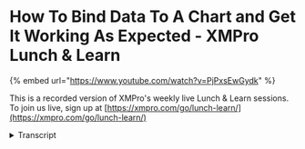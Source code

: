 # How To Bind Data To A Chart and Get It Working As Expected - XMPro Lunch & Learn
{% embed url="https://www.youtube.com/watch?v=PjPxsEwGydk" %}

This is a recorded version of XMPro's weekly live Lunch & Learn sessions. To join us live, sign up at [https://xmpro.com/go/lunch-learn/](https://xmpro.com/go/lunch-learn/)
<details>
<summary>Transcript</summary>hi all and welcome to another lunch and

learning session

in today's session we're going to go

through how to bind data to a chart

and get working as expected

so what we're going to cover is we

covered this in a prior lunch and

learned around data caching

and how we can actually receive data in

the app designer from a data stream

there are some different caching options

we're going to explore some of them

today around charts specifically and

we're going to touch on a few of the

charting items to make the

configurations easier there as well

some of the concepts we're going to

touch on

some action agents connectors we're

going to also touch on cache all or per

entity again

you will need access to the app designer

you're going to need access to the data

stream designer and you also need an

idea of what type of data it is that

you're looking to to display

skill level for this

we're still at beginner friendly and

intermediate as well

if we move over into the actual app

what we covered here last time is from a

data stream perspective how do we make

the data available

and visual on a app

or something that we generated in a data

stream so previously in a data stream we

configured everything and we only had

the one block we can ignore this one for

the moment

you can just move that down over there

so we were generating some data rounding

it and then we were sending it to an app

if i open up the configuration for this

we've got the

app designer settings we have the cash

amount for entity and we have asset and

asset number coming through in here as

well

now typically how you would actually

configure this is you would set this to

one and we want to cache it per entity

our entity is going to be asset number

and we've got our point asset number

coming in the bottom there

if i apply that and save that

if i click the publish and we go into

the live view we can see the generate

data which is coming through from my

event simulator and we can see the send

data to app down the bottom there as

well

so all we've done is we've configured it

to allow one record to come through

and that is significant now i'll explain

why when we get to the chart

configuration

we then have a different

endpoint here pointing to the exopro app

i'll come back to that for now we have a

generate

we've got a calculated field just

helping us clean up the data we're just

doing some rounding

the rounding helps us from the

display here to make sure we don't have

too many decimal points coming in you

can also round inside the app designer

as well

and then we're sending the data to the

app

so if i go to the

design view of this particular app

at the top

we have the data source which is bound

to the lab data and that's how we're

getting our information coming in

for it so the temperature is bound to

the temperature the vibration is bound

to the vibration field same with the

reading

reading number and then just the asset

number coming in here as well

so that's just bound to the data source

allows us to present the data

one key thing to remember is if i go to

its properties here

and we open up the configuration for

that xm pro

we set its caching to one we've also

told it to cash for entity and we're

using the asset number to do that with

now what happens is if we go to the

block section

under visualization you'll find the

chart so let's drag the chart to the top

let's just change the data so we'll just

say live

lementry

and

google had this fill there

and now we've got a base chart

coming in

the next thing that we want to do is we

want to make sure that we have a data

source for it

so let us get rid of this data source

here

so currently we've only got one data

source it's the data source which is

providing us information that we are

displaying on this card on the top left

if i click the pencil

you'll see that it is bound to

the

send data to app in the luncheon area at

the top here

so it is bound specifically to

this end point here

what we're going to do is we're going to

bind the chart to exactly the same

endpoint

and we are going to see what does that

actually do when we want to render that

data on the other side in the actual app

itself so we click on the chart let's go

to the block properties you'll see that

the data source will highlight and tell

you that it hasn't been selected

if you click the drop down we'll see

live data come in there

as soon as we do that we save it'll drop

the required field off

the next thing is we want to create a

series

if you click the plus it'll open up a

section which is going to allow you to

create a new series for charts

charts need series so that you can

attach the data to them so you can see

for instance temperature

driving on driving or you want to see

pressure and flow or humidity and

ambient temperature together you may

want to see a few different

series on the same axis

that is what we're trying to add

on the side over here

if i scroll down though

my x-axis

is not going to allow me to select asset

number and it's not going to allow me to

select timestamp

if i go down to the y-axis axis will

however what i'm looking to do is i'm

looking to use the time stamp

if i go back in here you'll see there is

a timestamp field coming through i want

to use that timestamp field

for my axis

to do that you need to go to the access

and you'll see the x-axis over here is

set to numeric we need to change that to

a date time

and if we save those changes

and we now go down into the data section

and click plus

you will see that we are now able to

only select timestamp in the bottom so

we're going to select timestamp now

what i'm also going to do is just update

the color there

and we're just going to say this is

temperature

there are a lot of other options in here

we won't be able to go through all of

them around if you want to show the

legend different chart types so what

chart type are you looking to to

actually represent and visually show

if we scroll down

we have created the

timestamp we found that we are now going

to go for the temperature

everything else we can leave

as default click apply and close

and we can click save

now if we go back to our app and we

refresh the app

you'll see we're still getting the the

live data coming through we do have a

chart on the right

the problem with the chart though is

you'll notice we've only got one value

coming through

the value is correct it's the the

temperature value coming through here

but we're not actually getting a trend

of data coming through

and this is typically how people will

configure a chart um the first time

around

the reason for this is if you go into

the data stream

it is because we are only caching one

record

per asset

which means the chart only has one

record per asset that is actually able

to

visually display

so again

what we did in here

is we used exactly the same data source

that was bound to the top left

we just bound that to our chart

and we created the the series on that

and we

used the x-axis for the time we use the

y-axis for the temperature

we're getting the correct values come

through

but we're not actually getting a trend

that we're interested in so how do we

fix this

so the first thing that we have to do

is you'll see we have a broadcast in

this data stream that allows me to have

as many

endpoints after the broadcast using the

same payload of data

for different things

so the first one is actually used here

the second one is we've dragged on

another xm pro

agent

if i double click this one this one's

configured a little different

this one has a cache size of 20. we're

still caching per entity

however if you scroll down you'll notice

here under the primary key we are

selecting timestamp as well as asset

number as our primary key

and that's important when you're trying

to bind data to a chart

it needs to know what is the primary key

so that can render the data correctly

the second part that's different here is

we're increasing our cache size i'm only

interested in 20 records

for this current asset

versus one

that keeps getting replaced

so the first thing that we want to do is

we drag that on

we configure it

you can have multiple of these on a data

stream so the top one send data to app

the second one send data for chart now

what's very important here is to make

sure you name these correctly

this is why naming is important here as

well because as soon as we go into the

app design and what we want to do this

time is we want to go to the data source

we're not going to use live data

we're going to click the plus we're

going to create a new data source here

we're going to call this chart editor

we're going to point this to a data

stream and in the data stream we're

going to go all the way down

make sure i find

where it is it's in display data

so we're going to go all the way down to

our lunch and learn version one

and you'll see data for chart in here as

well

if you had not named it appropriately

and you just left it as a default you're

going to start getting x and pro app 0 x

and pro app 1 x and pro app 2

and you're not going to be

clear as to which end point you should

be selecting

so now we're going to select chart

make sure we select the live updates

you'll see here it'll automatically fill

in the primary key for me we can click

save

so all we've done there is we've added a

new data source

to the page

and what that's allowed us to do is we

can automatically bind it

to the the data stream

or to the the chart itself

so now if we go to the drop down and i

go to the chart data

i can leave everything else as i had it

and i can actually see what

what results this will have

for me

if we go to to that let's just click the

refresh

so all we've done in here

exactly the same chart configuration

but we bounded to the first data source

and that was only getting us one record

so we changed

the temperature is exactly the same so

you'll see that i need to remap that i

just changed the source of where my data

is actually coming from

however now if we go to the app

you'll see i have access to the data

coming in but i can actually see the

live data coming through

on that as well from a chart perspective

different question um

is how do i know what type of data i'm

getting

yes you can look in the live view i can

go through the live view here i can

publish my data stream

and i can see what's this data looking

like but i'm inside my app

um and i'm not sure if i'm getting the

right data or not

how can i actually see and just make

sure

the one way we can do that is you'll see

at the bottom here i've just got two

cards

i've just set their flex to a size of

two

what we're going to do in the first one

is we're going to drag in a grid

so i'm going to drag in a grid and i'm

going to drag and grid to the second one

i'm just going to save the page

and go to properties

for the first grid what we're going to

do here is we're going to bind that to

the exact same data as what is being

used above

for the second one we're going to bind

that to the exact same data source as

what has been used above

and let's click save

what that's going to allow me to do

is i can now see

the data coming in

across the top but i can also see the

raw data coming in down the bottom as

well

so if you're unsure why is my data not

showing

or it's not in the correct format or i'm

not 100 sure if i'm getting the correct

number of records that i'm expecting

you can just drag on a grid very simple

way to to actually work out and see well

am i getting the amount of records i'm

expecting this is why the chart

initially was only getting one record

that kept changing

um constantly

where now where it's bound to

a much bigger data source you can

actually see the data coming through all

that as well

because we put this on the the app all

you've got to do is we can just go into

the the app itself

we can just delete those two grids

and we can continue configuring our app

as we need to

there's a few other items on the chart

if we go to the property side of things

appearance

this is where you control your different

visibility

if you want to

enable the series on click we'll just

set that to true for now

if i go down to to data what we want to

do here is let's bring in

vibration

again make sure you have a palette

predefined

for for your site

we can then choose that as our color

we're going to go down

we're going to select timestamp and now

we're going to pick the vibration

click apply and close

and let's view what that actually looks

like

so now you'll see i have

two data points coming in however

they are very different scales my

vibration is typically in between 0.1 to

0.7

where my temperature sits

in the high 30s across the top

if i click any of these it'll actually

hide it off the chart

and allow me to view the other one as

i've enabled it

so it doesn't matter how many of these

options um

or how many of these series that you add

to a chart

if you switch them

and enable the ability to to hide them

you can hide and show as many as you

need to

however

we've got that data coming in on the

chart but we've got it on different

scales so you've got a few different

options

for that

the one is you can create a different

access for it or the two is you can

create different panes for it

as well

so i've got my one access here if i

create different accesses for it i can

go in and i can name this

vibration

i can keep everything else the same

for it

and we can say apply

i now have two y-axis

that i've got available on my chart

now what i can do is if i go down to the

bottom

and i go to the

the data section i can go to my

vibration

and i can put my vibration

on a different

y-axis

we can apply and close that we can save

all the other options we're going to

leave as paranormal

i don't need to change anything else in

here i can go into the vibration side

over here

display labels is fine range start

position that's what i'm looking for i

want its position to be on the right and

we can apply

that what i mean by position on the

right is you can get the position coming

through on the right or you can get the

position coming through on the left

however when you start doing that you

start getting some um

flashing etc that happens

both of the uh series here don't really

belong with each other so i want to put

all the vibrations with each other i

want to put all the temperatures with

each other so another way of actually

doing that instead of using the axis is

to use different panes

so what you can do with that is i can

actually start creating different panes

for them so if i go into my vibration

what i want to do here is i want to set

it back to the default

and i'm actually going to create a new

pane here which is what i'm going to

call

vibration

we're going to apply and close

and we're going to save that as well

now what that does is it will create two

panes for me however i need to actually

assign i forgot to assign that to

the new pane that i created

so again go into the block properties

we'll go into the data section on

vibration

and we will select the vibration pane

down there

and let's have a look what that looks

like

i've now got my data coming through

on two very different panes

um which will allow me to see both of

them together

if i really need to

one other item to to note those charts

is charts need a certain amount of space

before they start removing certain

visual elements

what i mean by that is

you'll see i'm compressed for space here

which means we start losing some of the

y-axis headings you may lose some of

your

your series if you move them to the

bottom so always make sure when you're

configuring charts you give them enough

space

for as much data as you're trying to

present on the screen itself

for this example here um if i just keep

it at

um

one

so i'm just going to go and delete the

one series we just want to keep it at

temperature let's have a look at that

you'll see it even though i've only got

one pane with data it's going to show

both panes

so again if you're configuring your

charts

and you're not using certain things

remove them

um because you will be pressed for for

space in them so we're going to go into

the series here

we're going to go down to the pain we're

going to get rid of the vibration and

we are then going to be back where we

started from where i can see everything

come through on my chart

so where we started from

is it starts in the data stream where

we're actually getting our data

so the first thing is on our agent we

had one cache

and we were only binding it to the asset

number for our primary key

if you were to bind this to a chart you

would only get one record come through

constantly

second record coming through

over here or second object rather

change its cache size to 20 so i want 20

of the latest records always showing

cash for entity means for as many

entities that are coming through the

data each of them will have 20 records

so if i have 40 assets each of those

assets will have 20 records coming

through for them

if i untick that

and i was to save this

this means i would have 20 records

irrespective of how many assets i have

as well

so you need an idea of what is the shape

of my data coming through what do i want

to do with it

and that will direct you as to which

options to select here

so we're going to cache for entity and

then down the bottom here the one

difference is we are adding timestamp to

the primary key and we're still using

our identifier as asset number

the next thing that we have to do

is inside the the app designer we had to

come in here and we had to add a new

data source

we can't use the the data source here

because that is bound to the

um

the single cache

so we had to create a new one

bound to

the uh the 20 cache in this instance

even though the chart was bound to the

first data source and configured you can

just rebind it

because the data the data structure is

exactly the same

there's nothing that you'll need to

change

from the actual configuration of the

chart specifically

if you're unsure if the data is not

matching what you're expecting not sure

you can use the grid option down the

bottom here

which will again allow you to see what

is the raw data coming through right now

versus what i'm actually displaying at

the top

and is it in the shape that i'm

expecting it

so i've got my timestamp

down the bottom i have my reading for my

y-axis etc

as always if you have any questions

please put them in the in the chat we'll

collate those and answer them

and send those answers out as well

thank you for your time today and for

attending another lunch
</details>